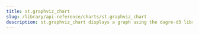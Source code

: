 ```yaml
---
title: st.graphviz_chart
slug: /library/api-reference/charts/st.graphviz_chart
description: st.graphviz_chart displays a graph using the dagre-d3 library.
---
```


<Autofunction function="streamlit.graphviz_chart" />
